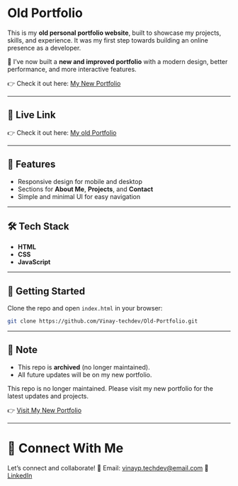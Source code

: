 # Old Portfolio

This is my **old personal portfolio website**, built to showcase my projects, skills, and experience. It was my first step towards building an online presence as a developer.

🔗 I’ve now built a **new and improved portfolio** with a modern design, better performance, and more interactive features.

👉 Check it out here: [My New Portfolio](https://vinay-portfolio-three-chi.vercel.app)

---

## 🔗 Live Link

👉 Check it out here: [My old Portfolio](https://old-portfolio-sooty.vercel.app)

---

## 🚀 Features

* Responsive design for mobile and desktop
* Sections for **About Me**, **Projects**, and **Contact**
* Simple and minimal UI for easy navigation

---

## 🛠️ Tech Stack

* **HTML**
* **CSS**
* **JavaScript**

---

## 🚀 Getting Started

Clone the repo and open `index.html` in your browser:

```bash
git clone https://github.com/Vinay-techdev/Old-Portfolio.git
```

---

## 📌 Note

* This repo is **archived** (no longer maintained).
* All future updates will be on my new portfolio.

This repo is no longer maintained. Please visit my new portfolio for the latest updates and projects.

👉 [Visit My New Portfolio](https://vinay-portfolio-three-chi.vercel.app)

---

# 📢 Connect With Me
Let’s connect and collaborate!
📧 Email: vinayp.techdev@email.com
🔗 [LinkedIn](https://www.linkedin.com/in/vinay-techdev)
